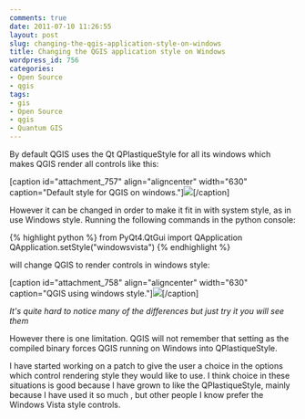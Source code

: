 ```yaml
---
comments: true
date: 2011-07-10 11:26:55
layout: post
slug: changing-the-qgis-application-style-on-windows
title: Changing the QGIS application style on Windows
wordpress_id: 756
categories:
- Open Source
- qgis
tags:
- gis
- Open Source
- qgis
- Quantum GIS
---
```


By default QGIS uses the Qt QPlastiqueStyle for all its windows which makes QGIS render all controls like this:

[caption id="attachment_757" align="aligncenter" width="630" caption="Default style for QGIS on windows."][![](http://woostuff.files.wordpress.com/2011/07/qplastiquestyle.png)](http://woostuff.files.wordpress.com/2011/07/qplastiquestyle.png)[/caption]

However it can be changed in order to make it fit in with system style, as in use Windows style. Running the following commands in the python console:

{% highlight python %}
from PyQt4.QtGui import QApplication
QApplication.setStyle("windowsvista")
{% endhighlight %}

will change QGIS to render controls in windows style:

[caption id="attachment_758" align="aligncenter" width="630" caption="QGIS using windows style."][![](http://woostuff.files.wordpress.com/2011/07/qwindowsstyle.png)](http://woostuff.files.wordpress.com/2011/07/qwindowsstyle.png)[/caption]

_It's quite hard to notice many of the differences but just try it you will see them_

However there is one limitation. QGIS will not remember that setting as the compiled binary forces QGIS running on Windows into QPlastiqueStyle.

I have started working on a patch to give the user a choice in the options which control rendering style they would like to use. I think choice in these situations is good because I have grown to like the QPlastiqueStyle, mainly because I have used it so much , but other people I know prefer the Windows Vista style controls.
